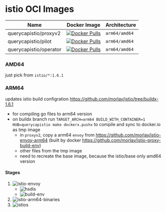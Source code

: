 # istio OCI Images 

| Name | Docker Image | Architecture | 
|------|--------------|--------------|
| querycapistio/proxyv2 | [![Docker Pulls](https://img.shields.io/docker/pulls/querycapistio/proxyv2)](https://hub.docker.com/r/querycapistio/proxyv2) | `arm64/amd64` | 
| querycapistio/pilot | [![Docker Pulls](https://img.shields.io/docker/pulls/querycapistio/pilot)](https://hub.docker.com/r/querycapistio/pilot) | `arm64/amd64` |
| querycapistio/operator | [![Docker Pulls](https://img.shields.io/docker/pulls/querycapistio/operator)](https://hub.docker.com/r/querycapistio/operator) | `arm64/amd64` |

### AMD64 

just pick from `istio/*:1.6.1`

### ARM64

updates istio build configration https://github.com/morlay/istio/tree/buildx-1.6.1

 * for compiling go files to arm64 version
 * on buildx branch run `TARGET_ARCH=arm64 BUILD_WITH_CONTAINER=1 HUB=querycapistio make dockerx.pushx` to compile and sync to docker.io as tmp image
    * in `proxyv2`, copy a arm64 `envoy` from https://github.com/morlay/istio-envoy-arm64 (built by docker https://github.com/morlay/istio-proxy-build-env)
    * other files from the tmp image
    * need to recreate the base image, because the istio/base only amd64 version

#### Stages

1. ![istio-envoy](https://github.com/querycap/istio/workflows/istio-envoy/badge.svg)
    * ![hsdis](https://github.com/querycap/istio/workflows/hsdis/badge.svg)
    * ![build-env](https://github.com/querycap/istio/workflows/build-env/badge.svg)
2. ![istio-arm64-binaries](https://github.com/querycap/istio/workflows/istio-arm64-binaries/badge.svg)
3. ![istios](https://github.com/querycap/istio/workflows/istios/badge.svg)